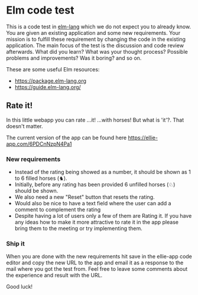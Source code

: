 # Elm code test

This is a code test in [elm-lang](http://elm-lang.org/) which we do not expect you to already know. You are given an existing application and some new requirements.
Your mission is to fulfill these requirement by changing the code in the existing application.
The main focus of the test is the discussion and code review afterwards.
What did you learn? What was your thought process? Possible problems and improvements? Was it boring? and so on.

These are some useful Elm resources:

- https://package.elm-lang.org
- https://guide.elm-lang.org/

## Rate it!

In this little webapp you can rate ...it! ...with horses! But what is 'it'?. That doesn't matter.

The current version of the app can be found here https://ellie-app.com/6PDCnNzpN4Pa1

### New requirements

- Instead of the rating being showed as a number, it should be shown as 1 to 6 filled horses (♞).
- Initially, before any rating has been provided 6 unfilled horses (♘) should be shown.
- We also need a new "Reset" button that resets the rating.
- Would also be nice to have a text field where the user can add a comment to complement the rating
- Despite having a lot of users only a few of them are Rating it. If you have any ideas how to make it more attractive to rate it in the app please bring them to the meeting or try implementing them.

### Ship it

When you are done with the new requirements hit save in the ellie-app code editor and copy the new URL to the app and email it as a response to the mail where you got the test from. Feel free to leave some comments about the experience and result with the URL.

Good luck!
